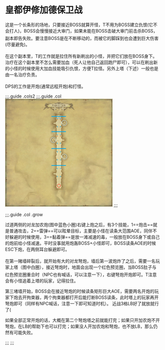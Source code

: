 # 皇都伊修加德保卫战

这是一个长条形的场地，只要接近BOSS就算开怪，T不用为BOSS建立仇恨(它不会打人)，BOSS会慢慢接近大审门，如果未能在BOSS击破大审门前击杀BOSS，副本即告失败。<img class="no-zoom sm-icon" :src="$withBase('/images/jobs/tank.png')" height="20"><img class="no-zoom sm-icon" :src="$withBase('/images/jobs/healer.png')" height="20"><img class="no-zoom sm-icon" :src="$withBase('/images/jobs/dps.png')" height="20">要注意BOSS是在不断移动的，而被它的脚踩到也会遭到巨大伤害(尽量避免)。

在这个副本里，<img class="no-zoom sm-icon" :src="$withBase('/images/jobs/tank.png')" height="20">T的工作就是拉住所有新刷出的小怪，并把它们放在BOSS身下。
<img class="no-zoom sm-icon" :src="$withBase('/images/jobs/healer.png')" height="20">治疗在这个副本里不怎么需要加血（死人让他自己返回跑尸即可），可以在刷出新的小怪的时候使用大加血技能吸引仇恨，方便T拉怪。另外上塔（下述）一般也是由一名治疗负责。

<img class="no-zoom sm-icon" :src="$withBase('/images/jobs/dps.png')" height="20">DPS的工作是开炮(通常远程开炮)和打怪。

;;;.guide .cols2
;;;.guide .col
<img src="./duty.assets/83.jpg" width="350px" />
;;;

;;;.guide .col .grow

过道两侧的对龙加农炮(图中蓝色小圈)右键上炮之后，有3个技能，1==炮击==就是普通攻击，2==雷弹==可以眩晕目标，主要是小怪在读条大范围AOE，同伴不好躲避的时候使用，3==黏着弹==是放一滩减速的毒，一般放在BOSS身下或自己的炮前给小怪减速。平时没事就用炮轰BOSS+小怪即可，BOSS读条AOE的时候ESC下炮，在两侧耳台躲避即可。

在第一赌墙碎裂后，就开始有大的对龙弩炮，墙后第一波炮炸了之后，需要一名<img class="no-zoom sm-icon" :src="$withBase('/images/jobs/healer.png')" height="20"><img class="no-zoom sm-icon" :src="$withBase('/images/jobs/dps.png')" height="20">玩家上塔（图中白圈），接近弩炮时，地面会出现一个红色预览圈，当BOSS肚子与红色预览圈重合时（NPC也有喊话，可以注意一下），右键弩炮开炮即可。<img class="no-zoom sm-icon" :src="$withBase('/images/jobs/tank.png')" height="20">T注意会有小怪追着上塔的玩家，记得拉住。

第三堵墙开始，BOSS会在接近弩炮的时候读条矩形巨大AOE，需要两名开炮的玩家下炮去开拘束器，两个拘束器都打开后能打断BOSS读条，此时塔上的玩家再开弩炮即可（同样有NPC喊话，注意一下即可知道时机）。
近战3格LB好了就放就行了(

如果全部正常开炮的话，大概在第二个弩炮塔之前就能打完；如果只开加农炮不开弩炮，在LB的帮助下也可以打完；如果没人开加农炮和弩炮，也不放LB，那么仍然有可能失败。

;;;
;;;
